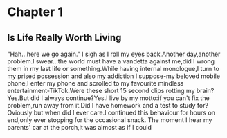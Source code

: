 # Chapter 1
## Is Life Really Worth Living
"Hah...here we go again." I sigh as I roll my eyes back.Another day,another problem.I swear...the world must have a vandetta against me,did I wrong them in my last life or something.While having internal monologue,I turn to my prised possession and also my addiction I suppose-my beloved mobile phone,I enter my phone and scrolled to my favourite mindless entertainment-TikTok.Were these short 15 second clips rotting my brain?Yes.But did I always continue?Yes.I live by my motto:if you can't fix the problem,run away from it.Did I have homework and a test to study for? Oviously but when did I ever care.I continued this behaviour for hours on end,only ever stopping for the occasional snack.
The moment I hear my parents' car at the porch,it was almost as if I could 
